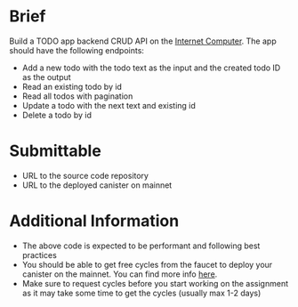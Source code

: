 # Brief

Build a TODO app backend CRUD API on the [Internet Computer](https://internetcomputer.org/). The app should have the following endpoints:

- Add a new todo with the todo text as the input and the created todo ID as the output
- Read an existing todo by id
- Read all todos with pagination
- Update a todo with the next text and existing id
- Delete a todo by id

# Submittable

- URL to the source code repository
- URL to the deployed canister on mainnet

# Additional Information

- The above code is expected to be performant and following best practices
- You should be able to get free cycles from the faucet to deploy your canister on the mainnet. You can find more info [here](https://internetcomputer.org/docs/current/developer-docs/getting-started/cycles/cycles-faucet).
- Make sure to request cycles before you start working on the assignment as it may take some time to get the cycles (usually max 1-2 days)
